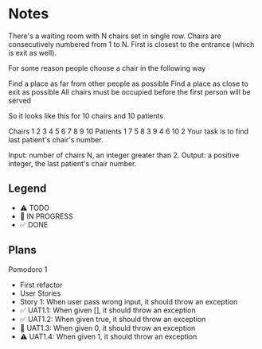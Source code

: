 # Notes

There's a waiting room with N chairs set in single row. Chairs are consecutively numbered from 1 to N. First is closest to the entrance (which is exit as well).

For some reason people choose a chair in the following way

Find a place as far from other people as possible
Find a place as close to exit as possible
All chairs must be occupied before the first person will be served

So it looks like this for 10 chairs and 10 patients

Chairs	    1	2	3	4	5	6	7	8	9	10
Patients	1	7	5	8	3	9	4	6	10	2
Your task is to find last patient's chair's number.

Input: number of chairs N, an integer greater than 2.
Output: a positive integer, the last patient's chair number.

## Legend
- ⚠ TODO
- 🚧 IN PROGRESS
- ✅ DONE

## Plans

Pomodoro 1 
- First refactor
- User Stories
- Story 1: When user pass wrong input, it should throw an exception
- ✅ UAT1.1: When given [], it should throw an exception
- ✅ UAT1.2: When given true, it should throw an exception
- 🚧 UAT1.3: When given 0, it should throw an exception
- ⚠ UAT1.4: When given 1, it should throw an exception